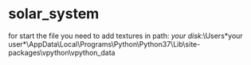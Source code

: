 # solar_system
 
for start the file you need to add textures in path: *your disk*:\Users\*your user*\AppData\Local\Programs\Python\Python37\Lib\site-packages\vpython\vpython_data
